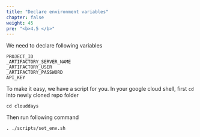 ```yaml
---
title: "Declare environment variables"
chapter: false
weight: 45
pre: "<b>4.5 </b>"
---
```


We need to declare following variables
```
PROJECT_ID
_ARTIFACTORY_SERVER_NAME
_ARTIFACTORY_USER
_ARTIFACTORY_PASSWORD
API_KEY
```

To make it easy, we have a script for you. In your google cloud shell, first `cd` into newly cloned repo folder
```
cd clouddays
```

Then run following command
```
. ./scripts/set_env.sh
```

